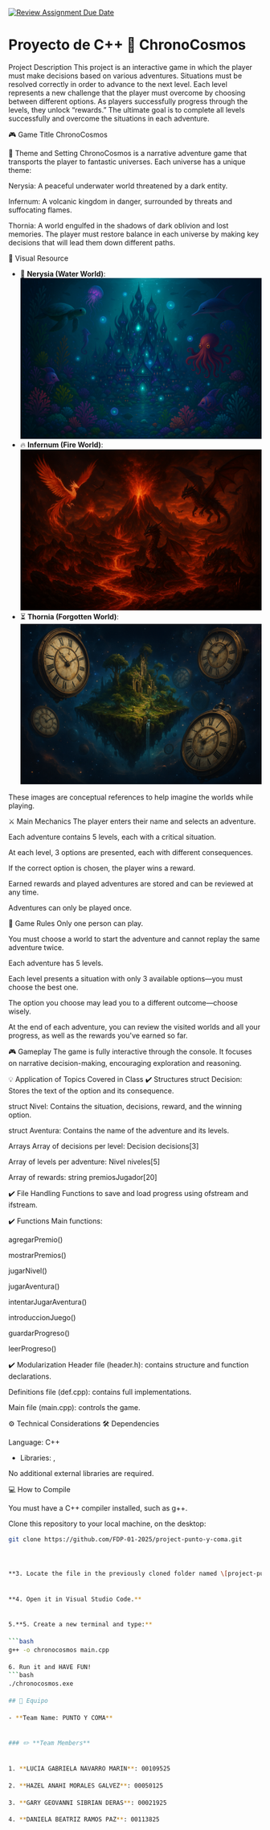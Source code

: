 [![Review Assignment Due Date](https://classroom.github.com/assets/deadline-readme-button-22041afd0340ce965d47ae6ef1cefeee28c7c493a6346c4f15d667ab976d596c.svg)](https://classroom.github.com/a/mi1WNrHU)
# Proyecto de C++ 🌌 ChronoCosmos

Project Description
This project is an interactive game in which the player must make decisions based on various adventures. Situations must be resolved correctly in order to advance to the next level. Each level represents a new challenge that the player must overcome by choosing between different options. As players successfully progress through the levels, they unlock “rewards.” The ultimate goal is to complete all levels successfully and overcome the situations in each adventure.

🎮 Game Title
ChronoCosmos

🌟 Theme and Setting
ChronoCosmos is a narrative adventure game that transports the player to fantastic universes. Each universe has a unique theme:

Nerysia: A peaceful underwater world threatened by a dark entity.

Infernum: A volcanic kingdom in danger, surrounded by threats and suffocating flames.

Thornia: A world engulfed in the shadows of dark oblivion and lost memories. The player must restore balance in each universe by making key decisions that will lead them down different paths.

📸 Visual Resource


- 🌊 **Nerysia (Water World)**: ![Nerysia](resources/nerysia1.png)
- 🔥 **Infernum (Fire World)**: ![Infernum](resources/infernum2.png)
- ⏳ **Thornia (Forgotten World)**: ![Thornia](resources/thornia1.png)

These images are conceptual references to help imagine the worlds while playing.

⚔️ Main Mechanics
The player enters their name and selects an adventure.

Each adventure contains 5 levels, each with a critical situation.

At each level, 3 options are presented, each with different consequences.

If the correct option is chosen, the player wins a reward.

Earned rewards and played adventures are stored and can be reviewed at any time.

Adventures can only be played once.

📄 Game Rules
Only one person can play.

You must choose a world to start the adventure and cannot replay the same adventure twice.

Each adventure has 5 levels.

Each level presents a situation with only 3 available options—you must choose the best one.

The option you choose may lead you to a different outcome—choose wisely.

At the end of each adventure, you can review the visited worlds and all your progress, as well as the rewards you've earned so far.

🎮 Gameplay
The game is fully interactive through the console. It focuses on narrative decision-making, encouraging exploration and reasoning.

💡 Application of Topics Covered in Class
✔️ Structures
struct Decision: Stores the text of the option and its consequence.

struct Nivel: Contains the situation, decisions, reward, and the winning option.

struct Aventura: Contains the name of the adventure and its levels.

Arrays
Array of decisions per level: Decision decisions[3]

Array of levels per adventure: Nivel niveles[5]

Array of rewards: string premiosJugador[20]

✔️ File Handling
Functions to save and load progress using ofstream and ifstream.

✔️ Functions
Main functions:

agregarPremio()

mostrarPremios()

jugarNivel()

jugarAventura()

intentarJugarAventura()

introduccionJuego()

guardarProgreso()

leerProgreso()

✔️ Modularization
Header file (header.h): contains structure and function declarations.

Definitions file (def.cpp): contains full implementations.

Main file (main.cpp): controls the game.

⚙️ Technical Considerations
🛠️ Dependencies

Language: C++

- Libraries: <iostream>, <fstream>

No additional external libraries are required.

💻 How to Compile

You must have a C++ compiler installed, such as g++.

Clone this repository to your local machine, on the desktop:
   ```bash
   git clone https://github.com/FDP-01-2025/project-punto-y-coma.git



**3. Locate the file in the previously cloned folder named \[project-punto-y-coma].**


**4. Open it in Visual Studio Code.**


5.**5. Create a new terminal and type:**

   ```bash
   g++ -o chronocosmos main.cpp

6. Run it and HAVE FUN!
   ```bash
   ./chronocosmos.exe

## 🔨 Equipo

- **Team Name: PUNTO Y COMA**


### ✏️ **Team Members**


1. **LUCIA GABRIELA NAVARRO MARIN**: 00109525

2. **HAZEL ANAHI MORALES GALVEZ**: 00050125
   
3. **GARY GEOVANNI SIBRIAN DERAS**: 00021925

4. **DANIELA BEATRIZ RAMOS PAZ**: 00113825

